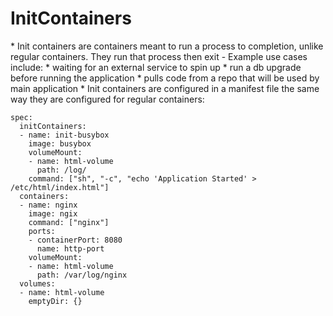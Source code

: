 <h1>InitContainers</h1>
* Init containers are containers meant to run a process to completion, unlike regular containers. They run that process then exit
  - Example use cases include:
    * waiting for an external service to spin up
    * run a db upgrade before running the application
    * pulls code from a repo that will be used by main application
* Init containers are configured in a manifest file the same way they are configured for regular containers:

```
spec:
  initContainers:
  - name: init-busybox
    image: busybox
    volumeMount:
    - name: html-volume
      path: /log/
    command: ["sh", "-c", "echo 'Application Started' > /etc/html/index.html"]
  containers:
  - name: nginx
    image: ngix
    command: ["nginx"]
    ports:
    - containerPort: 8080
      name: http-port
    volumeMount:
    - name: html-volume
      path: /var/log/nginx
  volumes:
  - name: html-volume
    emptyDir: {}

